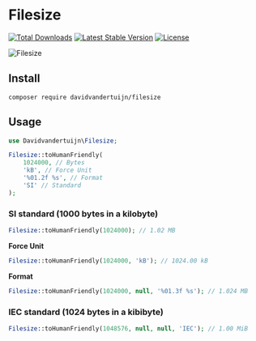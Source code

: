 # Filesize

<a href="https://packagist.org/packages/davidvandertuijn/filesize"><img src="https://poser.pugx.org/davidvandertuijn/filesize/d/total.svg" alt="Total Downloads"></a>
<a href="https://packagist.org/packages/davidvandertuijn/filesize"><img src="https://poser.pugx.org/davidvandertuijn/filesize/v/stable.svg" alt="Latest Stable Version"></a>
<a href="https://packagist.org/packages/davidvandertuijn/filesize"><img src="https://poser.pugx.org/davidvandertuijn/filesize/license.svg" alt="License"></a>

![Filesize](https://cdn.davidvandertuijn.nl/github/filesize.png)

## Install

```
composer require davidvandertuijn/filesize
```

## Usage

```php
use Davidvandertuijn\Filesize;
```

```php
Filesize::toHumanFriendly(
    1024000, // Bytes
    'kB', // Force Unit
    '%01.2f %s', // Format
    'SI' // Standard
);
```

### SI standard (1000 bytes in a kilobyte)

```php
Filesize::toHumanFriendly(1024000); // 1.02 MB
```

**Force Unit**
```php
Filesize::toHumanFriendly(1024000, 'kB'); // 1024.00 kB
```

**Format**

```php
Filesize::toHumanFriendly(1024000, null, '%01.3f %s'); // 1.024 MB
```

### IEC standard (1024 bytes in a kibibyte)

```php
Filesize::toHumanFriendly(1048576, null, null, 'IEC'); // 1.00 MiB
```
